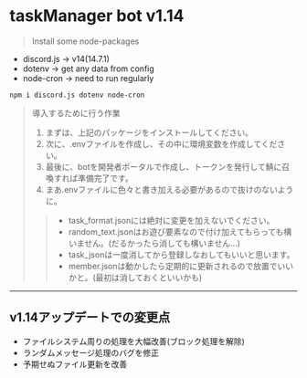 # taskManager bot v1.14

> Install some node-packages

-   discord.js -> v14(14.7.1)
-   dotenv -> get any data from config
-   node-cron -> need to run regularly

```
npm i discord.js dotenv node-cron
```

> 導入するために行う作業
> 1. まずは、上記のパッケージをインストールしてください。
> 2. 次に、.envファイルを作成し、その中に環境変数を作成してください。
> 3. 最後に、botを開発者ポータルで作成し、トークンを発行して鯖に召喚すれば準備完了です。
> 4. まあ.envファイルに色々と書き加える必要があるので抜けのないように。
>
>> - task_format.jsonには絶対に変更を加えないでください。
>> - random_text.jsonはお遊び要素なので付け加えてもらっても構いません。(だるかったら消しても構いません...)
>> - task_jsonは一度消してから登録しなおしてもいいと思います。
>> - member.jsonは動かしたら定期的に更新されるので放置でいいかと。(最初は消しておくといいかも)
___
## v1.14アップデートでの変更点
- ファイルシステム周りの処理を大幅改善(ブロック処理を解除)
- ランダムメッセージ処理のバグを修正
- 予期せぬファイル更新を改善
